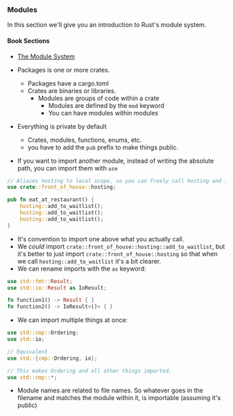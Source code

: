 ### Modules

In this section we'll give you an introduction to Rust's module system.

#### Book Sections

- [The Module System](https://doc.rust-lang.org/book/ch07-02-defining-modules-to-control-scope-and-privacy.html)


- Packages is one or more crates.
    - Packages have a cargo.toml
    - Crates are binaries or libraries.
        - Modules are groups of code within a crate
            - Modules are defined by the `mod` keyword
            - You can have modules within modules

- Everything is private by default
    - Crates, modules, functions, enums, etc.
    - you have to add the `pub` prefix to make things public.
- If you want to import another module, instead of writing the absolute path, you can import them with `use`
```rust
// Aliases hosting to local scope, so you can freely call hosting and it's children
use crate::front_of_house::hosting;

pub fn eat_at_restaurant() {
    hosting::add_to_waitlist();
    hosting::add_to_waitlist();
    hosting::add_to_waitlist();
}
```
- It's convention to import one above what you actually call.
- We _could_ import `crate::front_of_house::hosting::add_to_waitlist`, but it's better to just import `crate::front_of_house::hosting`
so that when we call `hosting::add_to_waitlist` it's a bit clearer.
- We can rename imports with the `as` keyword:
```rs
use std::fmt::Result;
use std::io::Result as IoResult;

fn function1() -> Result { }
fn function2() -> IoResult<()> { }
```


- We can import multiple things at once:
```rs
use std::cmp::Ordering;
use std::io;

// Equivalent
use std::{cmp::Ordering, io};

// This makes Ordering and all other things imported.
use std::cmp::*;
```

- Module names are related to file names. So whatever goes in the filename and matches the module within it, is importable (assuming it's public)
